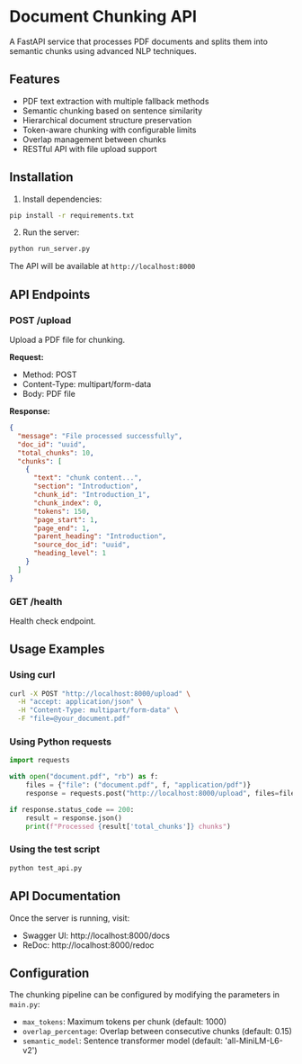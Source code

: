 # Document Chunking API

A FastAPI service that processes PDF documents and splits them into semantic chunks using advanced NLP techniques.

## Features

- PDF text extraction with multiple fallback methods
- Semantic chunking based on sentence similarity
- Hierarchical document structure preservation
- Token-aware chunking with configurable limits
- Overlap management between chunks
- RESTful API with file upload support

## Installation

1. Install dependencies:
```bash
pip install -r requirements.txt
```

2. Run the server:
```bash
python run_server.py
```

The API will be available at `http://localhost:8000`

## API Endpoints

### POST /upload
Upload a PDF file for chunking.

**Request:**
- Method: POST
- Content-Type: multipart/form-data
- Body: PDF file

**Response:**
```json
{
  "message": "File processed successfully",
  "doc_id": "uuid",
  "total_chunks": 10,
  "chunks": [
    {
      "text": "chunk content...",
      "section": "Introduction",
      "chunk_id": "Introduction_1",
      "chunk_index": 0,
      "tokens": 150,
      "page_start": 1,
      "page_end": 1,
      "parent_heading": "Introduction",
      "source_doc_id": "uuid",
      "heading_level": 1
    }
  ]
}
```

### GET /health
Health check endpoint.

## Usage Examples

### Using curl
```bash
curl -X POST "http://localhost:8000/upload" \
  -H "accept: application/json" \
  -H "Content-Type: multipart/form-data" \
  -F "file=@your_document.pdf"
```

### Using Python requests
```python
import requests

with open("document.pdf", "rb") as f:
    files = {"file": ("document.pdf", f, "application/pdf")}
    response = requests.post("http://localhost:8000/upload", files=files)

if response.status_code == 200:
    result = response.json()
    print(f"Processed {result['total_chunks']} chunks")
```

### Using the test script
```bash
python test_api.py
```

## API Documentation

Once the server is running, visit:
- Swagger UI: http://localhost:8000/docs
- ReDoc: http://localhost:8000/redoc

## Configuration

The chunking pipeline can be configured by modifying the parameters in `main.py`:

- `max_tokens`: Maximum tokens per chunk (default: 1000)
- `overlap_percentage`: Overlap between consecutive chunks (default: 0.15)
- `semantic_model`: Sentence transformer model (default: 'all-MiniLM-L6-v2') 